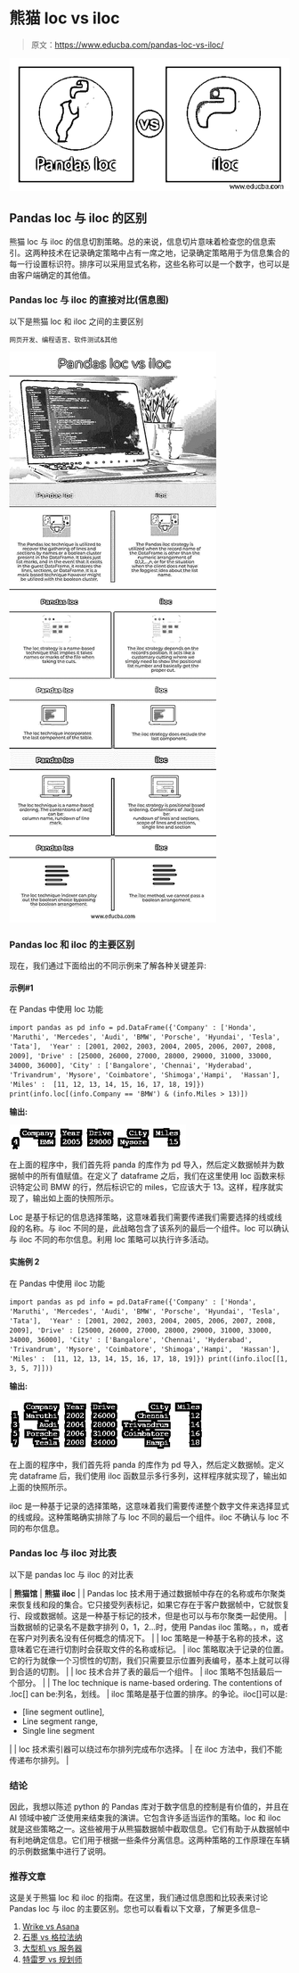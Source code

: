 # 熊猫 loc vs iloc

> 原文：<https://www.educba.com/pandas-loc-vs-iloc/>

![Pandas loc vs iloc](img/993f81399af0e9c234487e405f6eae7a.png)



## Pandas loc 与 iloc 的区别

熊猫 loc 与 iloc 的信息切割策略。总的来说，信息切片意味着检查您的信息索引。这两种技术在记录确定策略中占有一席之地，记录确定策略用于为信息集合的每一行设置标识符。排序可以采用显式名称，这些名称可以是一个数字，也可以是由客户端确定的其他值。

### Pandas loc 与 iloc 的直接对比(信息图)

以下是熊猫 loc 和 iloc 之间的主要区别

<small>网页开发、编程语言、软件测试&其他</small>

![Pandas-loc-vs-iloc-info](img/ed9a872fa47d349294b050fca97817ae.png)



### Pandas loc 和 iloc 的主要区别

现在，我们通过下面给出的不同示例来了解各种关键差异:

#### 示例#1

在 Pandas 中使用 loc 功能

`import pandas as pd
info = pd.DataFrame({'Company' : ['Honda', 'Maruthi', 'Mercedes', 'Audi', 'BMW', 'Porsche', 'Hyundai', 'Tesla', 'Tata'],  'Year' : [2001, 2002, 2003, 2004, 2005, 2006, 2007, 2008, 2009], 'Drive' : [25000, 26000, 27000, 28000, 29000, 31000, 33000, 34000, 36000], 'City' : ['Bangalore', 'Chennai', 'Hyderabad', 'Trivandrum', 'Mysore', 'Coimbatore', 'Shimoga','Hampi',  'Hassan'], 'Miles' :  [11, 12, 13, 14, 15, 16, 17, 18, 19]})
print(info.loc[(info.Company == 'BMW') & (info.Miles > 13)])`

**输出:**

![Pandas loc vs iloc output 1](img/de333d0ca9da051f27acadeeb0cc7936.png)



在上面的程序中，我们首先将 panda 的库作为 pd 导入，然后定义数据帧并为数据帧中的所有值赋值。在定义了 dataframe 之后，我们在这里使用 loc 函数来标识特定公司 BMW 的行，然后标识它的 miles，它应该大于 13。这样，程序就实现了，输出如上面的快照所示。

Loc 是基于标记的信息选择策略，这意味着我们需要传递我们需要选择的线或线段的名称。与 iloc 不同的是，此战略包含了该系列的最后一个组件。loc 可以确认与 iloc 不同的布尔信息。利用 loc 策略可以执行许多活动。

#### 实施例 2

在 Pandas 中使用 iloc 功能

`import pandas as pd
info = pd.DataFrame({'Company' : ['Honda', 'Maruthi', 'Mercedes', 'Audi', 'BMW', 'Porsche', 'Hyundai', 'Tesla', 'Tata'],  'Year' : [2001, 2002, 2003, 2004, 2005, 2006, 2007, 2008, 2009], 'Drive' : [25000, 26000, 27000, 28000, 29000, 31000, 33000, 34000, 36000], 'City' : ['Bangalore', 'Chennai', 'Hyderabad', 'Trivandrum', 'Mysore', 'Coimbatore', 'Shimoga','Hampi',  'Hassan'], 'Miles' :  [11, 12, 13, 14, 15, 16, 17, 18, 19]})
print((info.iloc[[1, 3, 5, 7]]))`

**输出:**

![Pandas loc vs iloc output 2](img/2301ac537d8619cdaaa9fbb4494039d8.png)



在上面的程序中，我们首先将 panda 的库作为 pd 导入，然后定义数据帧。定义完 dataframe 后，我们使用 iloc 函数显示多行多列，这样程序就实现了，输出如上面的快照所示。

iloc 是一种基于记录的选择策略，这意味着我们需要传递整个数字文件来选择显式的线或段。这种策略确实排除了与 loc 不同的最后一个组件。iloc 不确认与 loc 不同的布尔信息。

### Pandas loc 与 iloc 对比表

以下是 pandas loc 与 iloc 的对比表

| **熊猫馆** | **熊猫 iloc** |
| Pandas loc 技术用于通过数据帧中存在的名称或布尔聚类来恢复线和段的集合。它只接受列表标记，如果它存在于客户数据帧中，它就恢复行、段或数据帧。这是一种基于标记的技术，但是也可以与布尔聚类一起使用。 | 当数据帧的记录名不是数字排列 0，1，2…时，使用 Pandas iloc 策略。，n，或者在客户对列表名没有任何概念的情况下。 |
| loc 策略是一种基于名称的技术，这意味着它在进行切割时会获取文件的名称或标记。 | iloc 策略取决于记录的位置。它的行为就像一个习惯性的切割，我们只需要显示位置列表编号，基本上就可以得到合适的切割。 |
| loc 技术合并了表的最后一个组件。 | iloc 策略不包括最后一个部分。 |
| The loc technique is name-based ordering. The contentions of .loc[] can be:列名，划线。 | iloc 策略是基于位置的排序。的争论。iloc[]可以是:

*   [line segment outline],
*   Line segment range,
*   Single line segment

 |
| loc 技术索引器可以绕过布尔排列完成布尔选择。 | 在 iloc 方法中，我们不能传递布尔排列。 |

### 结论

因此，我想以陈述 python 的 Pandas 库对于数字信息的控制是有价值的，并且在 AI 领域中被广泛使用来结束我的演讲。它包含许多适当运作的策略。loc 和 iloc 就是这些策略之一。这些被用于从熊猫数据帧中截取信息。它们有助于从数据帧中有利地确定信息。它们用于根据一些条件分离信息。这两种策略的工作原理在车辆的示例数据集中进行了说明。

### 推荐文章

这是关于熊猫 loc 和 iloc 的指南。在这里，我们通过信息图和比较表来讨论 Pandas loc 与 iloc 的主要区别。您也可以看看以下文章，了解更多信息–

1.  [Wrike vs Asana](https://www.educba.com/wrike-vs-asana/)
2.  [石墨 vs 格拉法纳](https://www.educba.com/graphite-vs-grafana/)
3.  [大型机 vs 服务器](https://www.educba.com/mainframe-vs-server/)
4.  [特雷罗 vs 规划师](https://www.educba.com/trello-vs-planner/)





